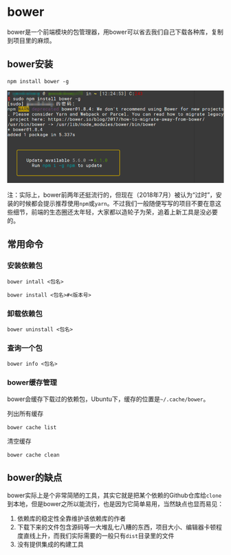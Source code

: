 # bower

bower是一个前端模块的包管理器，用bower可以省去我们自己下载各种库，复制到项目里的麻烦。

## bower安装

```
npm install bower -g
```

![](res/1.png)

注：实际上，bower前两年还挺流行的，但现在（2018年7月）被认为“过时”，安装的时候都会提示推荐使用`npm`或`yarn`。不过我们一般随便写写的项目不要在意这些细节，前端的生态圈还太年轻，大家都以造轮子为荣，追着上新工具是没必要的。

## 常用命令

### 安装依赖包

```
bower intall <包名>
```

```
bower install <包名>#<版本号>
```

### 卸载依赖包

```
bower uninstall <包名>
```

### 查询一个包

```
bower info <包名>
```

### bower缓存管理

bower会缓存下载过的依赖包，Ubuntu下，缓存的位置是`~/.cache/bower`。

列出所有缓存
```
bower cache list
```

清空缓存
```
bower cache clean
```

## bower的缺点

bower实际上是个非常简陋的工具，其实它就是把某个依赖的Github仓库给`clone`到本地，但是bower之所以能流行，也是因为它简单易用，当然缺点也显而易见：

1. 依赖库的稳定性全靠维护该依赖库的作者
2. 下载下来的文件包含源码等一大堆乱七八糟的东西，项目大小、编辑器卡顿程度直线上升，而我们实际需要的一般只有`dist`目录里的文件
3. 没有提供集成的构建工具
